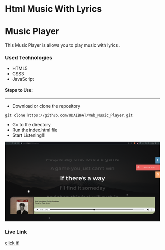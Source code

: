 # Html Music With Lyrics

<h1>Music Player </h1>

<p>This Music Player is allows you to play music with lyrics  .</p>

<h3>Used Technologies</h3>
<ul>
    <li>HTML5</li>
    <li>CSS3</li>
    <li>JavaScript</li>
</ul>

#### Steps to Use:

---

- Download or clone the repository

```
git clone https://github.com/UDAIBHAT/Web_Music_Player.git
```

- Go to the directory
- Run the index.html file
- Start Listening!!!

![Screenshot 1](music.png)

<h3> Live Link </h3>

<a href="https://udaibhat.github.io/Web_Music_Player/"> click it! </a>

<br>
